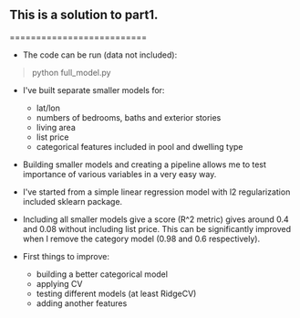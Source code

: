 ## This is a solution to part1.

==========================

- The code can be run (data not included):

> python full_model.py

- I've built separate smaller models for:
   - lat/lon
   - numbers of bedrooms, baths and exterior stories
   - living area
   - list price
   - categorical features included in pool and dwelling type

- Building smaller models and creating a pipeline allows me to test importance of various variables
in a very easy way.

- I've started from a simple linear regression model with l2 regularization included sklearn package.

- Including all smaller models give a score (R^2 metric) gives around 0.4 and 0.08 without including list price. This can be significantly improved when I remove the category model (0.98 and 0.6 respectively).

- First things to improve:

   - building a better categorical model
   - applying CV
   - testing different models (at least RidgeCV)
   - adding another features
 
